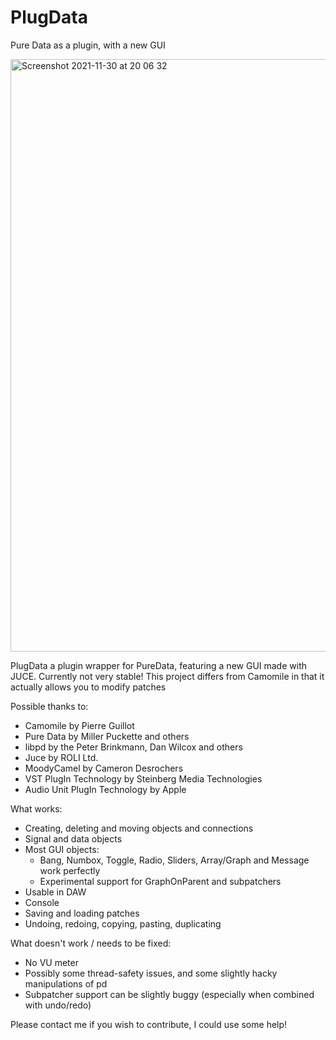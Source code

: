 # PlugData
Pure Data as a plugin, with a new GUI

<img width="948" alt="Screenshot 2021-11-30 at 20 06 32" src="https://user-images.githubusercontent.com/44585538/144111560-4907f0a1-afb7-452e-b3f0-e69ac98128ce.png">




PlugData a plugin wrapper for PureData, featuring a new GUI made with JUCE. Currently not very stable!
This project differs from Camomile in that it actually allows you to modify patches

Possible thanks to:

- Camomile by Pierre Guillot
- Pure Data by Miller Puckette and others
- libpd by the Peter Brinkmann, Dan Wilcox and others
- Juce by ROLI Ltd.
- MoodyCamel by Cameron Desrochers
- VST PlugIn Technology by Steinberg Media Technologies
- Audio Unit PlugIn Technology by Apple

What works:
- Creating, deleting and moving objects and connections
- Signal and data objects
- Most GUI objects:
  - Bang, Numbox, Toggle, Radio, Sliders, Array/Graph and Message work perfectly
  - Experimental support for GraphOnParent and subpatchers
- Usable in DAW
- Console
- Saving and loading patches
- Undoing, redoing, copying, pasting, duplicating


What doesn't work / needs to be fixed:
- No VU meter
- Possibly some thread-safety issues, and some slightly hacky manipulations of pd
- Subpatcher support can be slightly buggy (especially when combined with undo/redo)

Please contact me if you wish to contribute, I could use some help!
